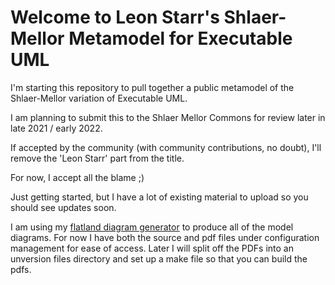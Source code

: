 # Welcome to Leon Starr's Shlaer-Mellor Metamodel for Executable UML

I'm starting this repository to pull together a public metamodel of the Shlaer-Mellor variation of Executable UML.

I am planning to submit this to the Shlaer Mellor Commons for review later in late 2021 / early 2022.

If accepted by the community (with community contributions, no doubt), I'll remove the 'Leon Starr' part from the title.

For now, I accept all the blame ;)

Just getting started, but I have a lot of existing material to upload so you should see updates soon.

I am using my [flatland diagram generator](https://github.com/modelint/flatland-model-diagram-editor) to produce all of the model diagrams. For now I have both the source and pdf files under configuration management for ease of access. Later I will split off the PDFs into an unversion files directory and set up a make file so that you can build the pdfs.
